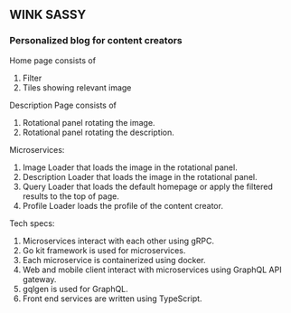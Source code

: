 ## WINK SASSY

### Personalized blog for content creators

Home page consists of
1. Filter
2. Tiles showing relevant image

Description Page consists of
1. Rotational panel rotating the image.
2. Rotational panel rotating the description.

Microservices:
1. Image Loader that loads the image in the rotational panel.
2. Description Loader that loads the image in the rotational panel.
3. Query Loader that loads the default homepage or apply the filtered results to the top of page.
4. Profile Loader loads the profile of the content creator.

Tech specs:
1. Microservices interact with each other using gRPC.
2. Go kit framework is used for microservices.
3. Each microservice is containerized using docker.
4. Web and mobile client interact with microservices using GraphQL API gateway.
5. gqlgen is used for GraphQL.
6. Front end services are written using TypeScript.

